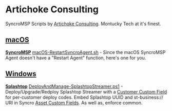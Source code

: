 # Artichoke Consulting
SyncroMSP Scripts by [Artichoke Consulting](https://artichoke.consulting). Montucky Tech at it's finest.

## [macOS](https://github.com/SyncroScripting/Artichoke_Consulting/tree/main/macOS)

**[SyncroMSP](https://github.com/SyncroScripting/Artichoke_Consulting/tree/main/macOS/SyncroMSP)**
[macOS-RestartSyncroAgent.sh](https://github.com/SyncroScripting/Artichoke_Consulting/blob/main/macOS/SyncroMSP/macOS-RestartSyncroAgent.sh) - Since the macOS SyncroMSP Agent doesn't have a "Restart Agent" function, here's one for you.

## [Windows](https://github.com/SyncroScripting/Artichoke_Consulting/tree/main/Windows) 

**[Splashtop](https://github.com/SyncroScripting/Artichoke_Consulting/tree/main/Windows/Splashtop)**
[DeployAndManage-SplashtopStreamer.ps1](https://github.com/SyncroScripting/Artichoke_Consulting/blob/main/Windows/Splashtop/DeployAndManage-SplashtopStreamer.ps1"DeployAndManage-SplashtopStreamer.ps1") - Deploy/Upgrade/Redploy Splashtop Streamer with a [Customer Custom Field](https://help.syncromsp.com/hc/en-us/articles/115002530153-Customer-Custom-Fields) for per-customer deploy codes. Embed Splashtop UUID and st-business:// URI in Syncro [Asset Custom Fields](https://help.syncromsp.com/hc/en-us/articles/115002529873-Asset-Custom-Fields). As well as, enforce common.
